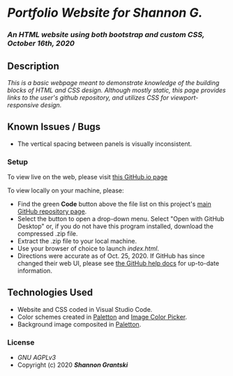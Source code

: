 # _Portfolio Website for Shannon G._

### _An HTML website using both bootstrap and custom CSS, October 16th, 2020_

## Description

_This is a basic webpage meant to demonstrate knowledge of the building blocks of HTML and CSS design. Although mostly static, this page provides links to the user's github repository, and utilizes CSS for viewport-responsive design._

## Known Issues / Bugs
- The vertical spacing between panels is visually inconsistent.

### Setup
To view live on the web, please visit [this GitHub.io page](grantskis.github.io/lang-selector)

To view locally on your machine, please:
- Find the green **Code** button above the file list on this project's [main GitHub repository page](https://grantskis.github.io/portfolio/).
- Select the button to open a drop-down menu. Select "Open with GitHub Desktop" or, if you do not have this program installed, download the compressed .zip file.
- Extract the .zip file to your local machine.
- Use your browser of choice to launch _index.html_.
- Directions were accurate as of Oct. 25, 2020. If GitHub has since changed their web UI, please see [the GitHub help docs](https://docs.github.com/en) for up-to-date information.

## Technologies Used
- Website and CSS coded in Visual Studio Code. 
- Color schemes created in [Paletton](http://paletton.com) and [Image Color Picker](https://imagecolorpicker.com/en/). 
- Background image composited in [Paletton](http://paletton.com).

### License
- _GNU AGPLv3_
- Copyright (c) 2020 **_Shannon Grantski_**